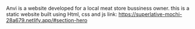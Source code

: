 Anvi is a website developed for a local meat store bussiness owner.
this is a static website built using Html, css and js
link:  https://superlative-mochi-28a679.netlify.app/#section-hero
